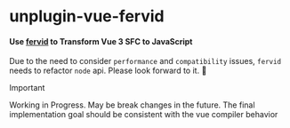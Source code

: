 # unplugin-vue-fervid

#### Use [fervid](https://github.com/phoenix-ru/fervid) to Transform Vue 3 SFC to JavaScript

Due to the need to consider `performance` and `compatibility` issues, `fervid` needs to refactor `node` api. Please look forward to it. 🚧

> [!IMPORTANT]
> Working in Progress.  May be break changes in the future. The final implementation goal should be consistent with the vue compiler behavior
